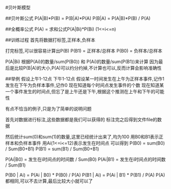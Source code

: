 #贝叶斯模型

##贝叶斯公式
P(A|B)*P(B) = P(B|A)*P(A)
P(B|A) = P(A|B)*P(B) / P(A)

##全概率公式
P(A) = 求和公式P(A|Bi)*P(Bi) (1<=i<=n)

##训练过程
首先将数据打标签,正样本,负样本

打完标签,可以很容易计算出P(B)
P(B1) = 正样本/总样本
P(B0) = 负样本/总样本

P(A|Bi) 根据P(Ai)的数量/sum(P(B0)) 和 P(Ai)的数量/sum(P(B1))来计算
因为最后是比较P(B|A)的大小,P(A)可以约分约掉,不计算也可以,反而计算会影响准确性

##举例
假设上午1-12点 下午1-12点
假设某一时间发生在上午为正样本事件,记作1	发生在下午为负样本事件,记作0
现在知道每个时间点发生事件的个数
现在知道某一个事件发生的时间点,但忘了是上午还是下午,根据这个推测在上午和下午的可能性

有点不恰当的例子,只是为了简单的说明问题

首先对数据进行标注,这些数据都是我们可以获得的
标注完之后得到文件file的数据

然后统计sum(0)和sum(1)的数量,这里已经统计出来了,均为100
用B0和B1表示正样本和负样本事件
用Ai(1<=i<=12)表示发生在时间点
可以得到
P(B0) = sum(B0) / Sum(B0+B1)
P(B1) = sum(B1) / Sum(B0+B1)

P(Ai|B0) = 发生在i时间点的时间数 / Sum(B0)
P(Ai|B1) = 发生在i时间点的时间数 / Sum(B1)

P(B0 | Ai) = P(Ai | B0) * P(B0) / P(A)
P(B1 | Ai) = P(Ai | B1) * P(B1) / P(A)
P(A)都相同,可以不去计算,最后比较大小就可以了
